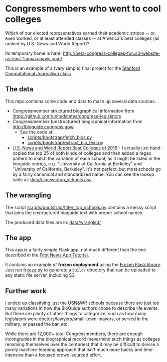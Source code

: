 # Congressmembers who went to cool colleges

Which of our elected representatives earned their academic stripes -- or, even worked, or at least attended classes -- at America's best colleges (as ranked by U.S. News and World Report)? 

Its temporary home is here:
http://beta-congress-colleges-fun.s3-website-us-east-1.amazonaws.com/

This is an example of a (very simple) final project for the [Stanford Computational Journalism class](http://www.compjour.org).




## The data

This repo contains some code and data to mash up several data sources:

- Congressmember structured biographical information from https://github.com/unitedstates/congress-legislators
- Congressmember (unstructured) biographical information from http://bioguide.congress.gov/
  + See the code at: 
    + [scripts/bootstrap/fetch_bios.py](scripts/bootstrap/fetch_bios.py)
    + [scripts/bootstrap/extract_bio_text.py](scripts/bootstrap/extract_bio_text.py)
- [U.S. News and World Report Best Colleges of 2016](http://colleges.usnews.rankingsandreviews.com/best-colleges) - I actually just hand-copied the top 25 of both kinds of colleges and then added a regex pattern to match the variation of each school, as it might be listed in the bioguide entries, e.g. "University of California at Berkeley" and "University of California, Berkeley". It's not perfect, but most schools go by a fairly canonical and standardized name. You can see the lookup table at: [data/usnews/top_schools.csv](data/usnews/top_schools.csv)


## The wrangling

The script [scripts/bootstrap/filter_top_schools.py](scripts/bootstrap/filter_top_schools.py) contains a messy script that joins the unstructured bioguide text with proper school names.

The produced data files are in: [data/wrangled/](data/wrangled/)


## The app

This app is a fairly simple Flask app, not much different than the one described in the [First News App Tutorial](http://first-news-app.readthedocs.io/en/latest/).

It contains an example of __frozen deployment__ using the [Frozen Flask library](http://first-news-app.readthedocs.io/en/latest/#act-5-hello-internet). Just run [freeze.py](freeze.py) to generate a `build/` directory that can be uploaded to any static file server, including S3.


## Further work

I ended up classifying just the USN&amp;WR schools because there are just too many variations in how the BioGuide authors chose to describe life events. But there are plenty of other things to categorize, such as how many legislators were doctors/lawyers/small-town-mayors, or served in the military, or passed the bar, etc.


While there are 12,000+ total Congressmembers, there are enough incongruities in the biographical record (nevermind such things as colleges renaming themselves over the centuries) that it may be difficult to devise a purely machine-learning approach that isn't much more hacky and time-intensive than a focused crowd-sourced effort.

